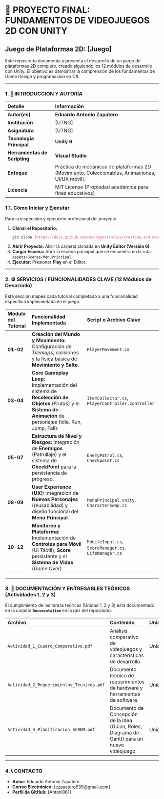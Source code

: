 # 🚀 PROYECTO FINAL: FUNDAMENTOS DE VIDEOJUEGOS 2D CON UNITY

## Juego de Plataformas 2D: [Juego]

Este repositorio documenta y presenta el desarrollo de un juego de plataformas 2D completo, creado siguiendo los 12 módulos de desarrollo con Unity. El objetivo es demostrar la comprensión de los fundamentos de Game Design y programación en C#.

---

### 1. 🎯 INTRODUCCIÓN Y AUTORÍA

| Detalle | Información |
| :--- | :--- |
| **Autor(es)** | **Eduardo Antonio Zapatero** |
| **Institución** | [UTNG] |
| **Asignatura** | [UTNG] |
| **Tecnología Principal**| **Unity 6** |
| **Herramientas de Scripting**| **Visual Studio** |
| **Enfoque** | Práctica de mecánicas de plataformas 2D (Movimiento, Coleccionables, Animaciones, UI/UX móvil). |
| **Licencia** | MIT License (Propiedad académica para fines educativos) |

### 1.1. Cómo Iniciar y Ejecutar

Para la inspección y ejecución profesional del proyecto:

1.  **Clonar el Repositorio:**
    ```bash
    git clone [https://docs.github.com/es/repositories/creating-and-managing-repositories/quickstart-for-repositories](https://docs.github.com/es/repositories/creating-and-managing-repositories/quickstart-for-repositories)
    ```
2.  **Abrir Proyecto:** Abrir la carpeta clonada en **Unity Editor (Versión 6)**.
3.  **Cargar Escena:** Abrir la escena principal que se encuentra en la ruta: `Assets/Scenes/MenuPrincipal`.
4.  **Ejecutar:** Presionar **Play** en el Editor.

---

### 2. ⚙️ SERVICIOS / FUNCIONALIDADES CLAVE (12 Módulos de Desarrollo)

Esta sección mapea cada tutorial completado a una funcionalidad específica implementada en el juego.

| Módulo del Tutorial | Funcionalidad Implementada | Script o Archivo Clave |
| :--- | :--- | :--- |
| **01-02** | **Creación del Mundo y Movimiento:** Configuración de *Tilemaps*, colisiones y la física básica de **Movimiento y Salto**. | `PlayerMovement.cs` |
| **03-04** | **Core Gameplay Loop:** Implementación del sistema de **Recolección de Objetos** (*Frutas*) y el **Sistema de Animación** de personajes (Idle, Run, Jump, Fall). | `ItemCollector.cs`, `PlayerController.controller` |
| **05-07** | **Estructura de Nivel y Riesgos:** Integración de **Enemigos** (Patrullaje) y el sistema de **CheckPoint** para la persistencia de progreso. | `EnemyPatrol.cs`, `Checkpoint.cs` |
| **08-09** | **User Experience (UX):** Integración de **Nuevos Personajes** (reusabilidad) y diseño funcional del **Menú Principal**. | `MenuPrincipal.unity`, `CharacterSwap.cs` |
| **10-12** | **Monitoreo y Plataforma:** Implementación de **Controles para Móvil** (UI Táctil), **Score** persistente y el **Sistema de Vidas** (*Game Over*). | `MobileInput.cs`, `ScoreManager.cs`, `LifeManager.cs` |

---

### 3. 📄 DOCUMENTACIÓN Y ENTREGABLES TEÓRICOS (Actividades 1, 2 y 3)

El cumplimiento de las tareas teóricas (Unidad 1, 2 y 3) está documentado en la carpeta **`Documentation`** en la raíz del repositorio.

| Archivo | Contenido | Unidades |
| :--- | :--- | :--- |
| `Actividad_1_Cuadro_Comparativo.pdf` | Análisis comparativo de videojuegos y características de desarrollo. | Unidad 1 |
| `Actividad_2_Requerimientos_Tecnicos.pdf` | Documento técnico de requerimientos de hardware y herramientas de software. | Unidad 2 |
| `Actividad_3_Planificacion_SCRUM.pdf` | Documento de Concepción de la Idea (Guion, Roles, Diagrama de Gantt) para un nuevo videojuego. | Unidad 3 |

---

### 4. 📞 CONTACTO

* **Autor:** Eduardo Antonio Zapatero
* **Correo Electrónico:** [ezapatero939@gmail.com]
* **Perfil de GitHub:** [Antoni061]

